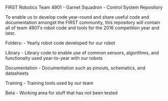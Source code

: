 FIRST Robotics Team 4901 - Garnet Squadron - Control System Repository

To enable us to develop code year-round and share useful code and documentation amongst the FIRST community, this repository will contain all of team 4901's robot code and tools for the 2016 competition year and later. 

Folders:
<YEAR> - Yearly robot code developed for our robot

Library - Library code to enable use of common sensors, algorithms, and functionalty used year-to-year with our robots

Documentation - Documentation such as pinouts, schematics, and datasheets

Training - Training tools used by our team

Beta - Working area for stuff that has not been tested
